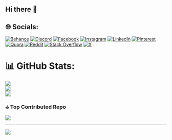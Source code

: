 ## Hi there 👋

## 🌐 Socials:
[![Behance](https://img.shields.io/badge/Behance-1769ff?logo=behance&logoColor=white)](https://behance.net/https://www.behance.net/chaitanjagarwa) [![Discord](https://img.shields.io/badge/Discord-%237289DA.svg?logo=discord&logoColor=white)](https://discord.gg/https://discord.com/users/804749302874112063) [![Facebook](https://img.shields.io/badge/Facebook-%231877F2.svg?logo=Facebook&logoColor=white)](https://facebook.com/https://www.facebook.com/chaitanya.jagarwal.3/) [![Instagram](https://img.shields.io/badge/Instagram-%23E4405F.svg?logo=Instagram&logoColor=white)](https://instagram.com/https://www.instagram.com/cheese_chait/ ) [![LinkedIn](https://img.shields.io/badge/LinkedIn-%230077B5.svg?logo=linkedin&logoColor=white)](https://linkedin.com/in/https://www.linkedin.com/in/chaitanya-jagarwal-5b52281b6/)  [![Pinterest](https://img.shields.io/badge/Pinterest-%23E60023.svg?logo=Pinterest&logoColor=white)](https://pinterest.com/https://in.pinterest.com/chaitanyajagarwal/) [![Quora](https://img.shields.io/badge/Quora-%23B92B27.svg?logo=Quora&logoColor=white)](https://quora.com/profile/https://www.quora.com/profile/Chaitanya-Jagarwal) [![Reddit](https://img.shields.io/badge/Reddit-%23FF4500.svg?logo=Reddit&logoColor=white)](https://reddit.com/user/https://www.reddit.com/user/Prestigious-Goal904/) [![Stack Overflow](https://img.shields.io/badge/-Stackoverflow-FE7A16?logo=stack-overflow&logoColor=white)](https://stackoverflow.com/users/https://stackoverflow.com/users/24038323/chaitanya-jagarwal) [![X](https://img.shields.io/badge/X-black.svg?logo=X&logoColor=white)](https://x.com/https://x.com/29_chaitanya) 


# 📊 GitHub Stats:
![](https://github-readme-stats.vercel.app/api?username=Chaitanya029&theme=dark&hide_border=false&include_all_commits=false&count_private=false)<br/>
![](https://github-readme-streak-stats.herokuapp.com/?user=Chaitanya029&theme=dark&hide_border=false)<br/>
![](https://github-readme-stats.vercel.app/api/top-langs/?username=Chaitanya029&theme=dark&hide_border=false&include_all_commits=false&count_private=false&layout=compact)


### 🔝 Top Contributed Repo
![](https://github-contributor-stats.vercel.app/api?username=Chaitanya029&limit=5&theme=dark&combine_all_yearly_contributions=true)

---
[![](https://visitcount.itsvg.in/api?id=Chaitanya029&icon=0&color=0)](https://visitcount.itsvg.in)

<!-- Proudly created with GPRM ( https://gprm.itsvg.in ) -->
